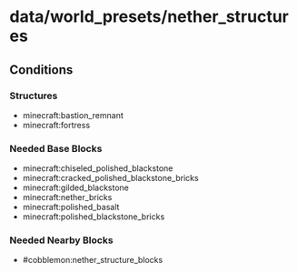 # data/world_presets/nether_structures  
  
## Conditions  
  
### Structures  
  * minecraft:bastion_remnant
  * minecraft:fortress
  
  
### Needed Base Blocks  
  * minecraft:chiseled_polished_blackstone
  * minecraft:cracked_polished_blackstone_bricks
  * minecraft:gilded_blackstone
  * minecraft:nether_bricks
  * minecraft:polished_basalt
  * minecraft:polished_blackstone_bricks
  
  
### Needed Nearby Blocks  
  * #cobblemon:nether_structure_blocks
  
